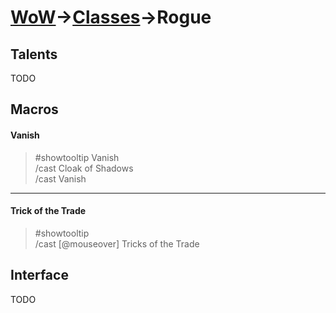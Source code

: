 # [WoW](https://github.com/AronDev/game-configs/tree/master/wow)->[Classes](https://github.com/AronDev/game-configs/tree/master/wow/classes)->Rogue

Talents
---
TODO

Macros
---

#### <a name="Vanish">Vanish</a>
> #showtooltip Vanish  
> /cast Cloak of Shadows  
> /cast Vanish  

---

#### <a name="TotT">Trick of the Trade</a>
> #showtooltip   
> /cast [@mouseover] Tricks of the Trade   

Interface
---
TODO
